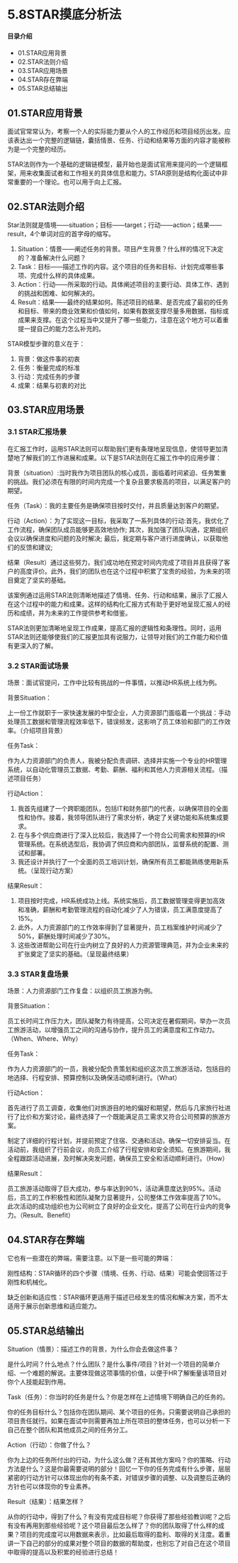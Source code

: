 # 5.8STAR摸底分析法
#### 目录介绍
- 01.STAR应用背景
- 02.STAR法则介绍
- 03.STAR应用场景
- 04.STAR存在弊端
- 05.STAR总结输出

## 01.STAR应用背景

面试官常常认为，考察一个人的实际能力要从个人的工作经历和项目经历出发。应该表达出一个完整的逻辑链，囊括情景、任务、行动和结果等方面的内容才能被称为是一个完整的经历。

STAR法则作为一个基础的逻辑链模型，最开始也是面试官用来提问的一个逻辑框架，用来收集面试者和工作相关的具体信息和能力。STAR原则是结构化面试中非常重要的一个理论。也可以用于向上汇报。

## 02.STAR法则介绍

Star法则就是情境——situation；目标——target；行动——action；结果——result，4个单词对应的首字母的缩写。

1. Situation：情景——阐述任务的背景。项目产生背景？什么样的情况下决定的？准备解决什么问题？
2. Task：目标——描述工作的内容。这个项目的任务和目标、计划完成哪些事项、完成什么样的具体成果。
3. Action：行动——所采取的行动。具体阐述项目的主要行动、具体工作、遇到的挑战和困难、如何解决的。
4. Result：结果——最终的结果如何。陈述项目的结果、是否完成了最初的任务和目标、带来的商业效果和价值如何，如果有数据支撑尽量多用数据，指标或成果来支撑。在这个过程当中又提升了哪一些能力，注意在这个地方可以着重提一提自己的能力怎么补充的。

STAR模型步骤的意义在于：

1. 背景：做这件事的初衷
2. 任务：衡量完成的标准
3. 行动：完成任务的步骤
4. 成果：结果与初衷的对比

## 03.STAR应用场景

### 3.1 STAR汇报场景

在汇报工作时，运用STAR法则可以帮助我们更有条理地呈现信息，使领导更加清楚地了解我们的工作进展和成果。以下是STAR法则在汇报工作中的应用步骤：

背景（situation）:当时我作为项目团队的核心成员，面临着时间紧迫、任务繁重的挑战。我们必须在有限的时间内完成一个复杂且要求极高的项目，以满足客户的期望。

任务（Task）：我的主要任务是确保项目按时交付，并且质量达到客户的期望。

行动（Action）：为了实现这一目标，我采取了一系列具体的行动:首先，我优化了工作流程，确保团队成员能够更高效地协作;
其次，我加强了团队沟通，定期组织会议以确保进度和问题的及时解决; 最后，我定期与客户进行进度确认，以获取他们的反馈和建议;

结果（Result）通过这些努力，我们成功地在预定时间内完成了项目并且获得了客户的高度评价。此外，我们的团队也在这个过程中积累了宝贵的经验，为未来的项目奠定了坚实的基础。

该案例通过运用STAR法则清晰地描述了情境、任务、行动和结果，展示了汇报人在这个过程中的能力和成果。这样的结构化汇报方式有助于更好地呈现汇报人的经历和成绩，并为未来的工作提供参考和借鉴。

STAR法则更加清晰地呈现工作成果，提高汇报的逻辑性和条理性。同时，运用STAR法则还能够使我们的汇报更加具有说服力，让领导对我们的工作能力和价值有更深入的了解。

### 3.2 STAR面试场景

场景：面试官提问，工作中比较有挑战的一件事情，以推动HR系统上线为例。

背景Situation：

上一份工作就职于一家快速发展的中型企业，人力资源部门面临着一个挑战：手动处理员工数据和管理流程效率低下，错误频发，这影响了员工体验和部门的工作效率。（介绍项目背景）

任务Task：

作为人力资源部门的负责人，我被分配负责调研、选择并实施一个专业的HR管理系统，以自动化管理员工数据、考勤、薪酬、福利和其他人力资源相关流程。（描述项目任务）

行动Action：

1. 我首先组建了一个跨职能团队，包括IT和财务部门的代表，以确保项目的全面性和协作。接着，我领导团队进行了需求分析，确定了关键功能和系统集成要求。
2. 在与多个供应商进行了深入比较后，我选择了一个符合公司需求和预算的HR管理系统。在系统选型后，我协调了供应商和内部团队，监督系统的配置、测试和部署。
3. 我还设计并执行了一个全面的员工培训计划，确保所有员工都能熟练使用新系统。（呈现行动方案）

结果Result：

1. 项目按时完成，HR系统成功上线。系统实施后，员工数据管理变得更加高效和准确，薪酬和考勤管理流程的自动化减少了人为错误，员工满意度提高了15%。
2. 此外，人力资源部门的工作效率得到了显著提升，员工档案维护时间减少了50%，薪酬处理时间减少了30%。
3. 这些改进帮助公司在行业内树立了良好的人力资源管理典范，并为企业未来的扩张奠定了坚实的基础。（呈现最终结果）

### 3.3 STAR复盘场景

场景：人力资源部门工作复盘：以组织员工旅游为例。

背景Situation：

员工长时间工作压力大，团队凝聚力有待提高，公司决定在暑假期间，举办一次员工旅游活动，以增强员工之间的沟通与协作，提升员工的满意度和工作动力。（When、Where、Why）

任务Task：

作为人力资源部门的一员，我被分配负责策划和组织这次员工旅游活动，包括目的地选择、行程安排、预算控制以及确保活动顺利进行。（What）

行动Action：

首先进行了员工调查，收集他们对旅游目的地的偏好和期望，然后与几家旅行社进行了比价和方案讨论，最终选择了一个既能满足员工需求又符合公司预算的旅游方案。

制定了详细的行程计划，并提前预定了住宿、交通和活动，确保一切安排妥当。在活动前，我组织了行前会议，向员工介绍了行程安排和安全须知。在旅游期间，我全程跟踪活动进展，及时解决突发问题，确保员工安全和活动顺利进行。（How）

结果Result：

员工旅游活动取得了巨大成功，参与率达到90%，活动满意度达到95%。活动后，员工的工作积极性和团队凝聚力显著提升，公司整体工作效率提高了10%。此次活动的成功组织也为公司树立了良好的企业文化，提高了公司在行业内的竞争力。（Result、Benefit）

## 04.STAR存在弊端

它也有一些潜在的弊端，需要注意。以下是一些可能的弊端：

刚性结构：STAR循环的四个步骤（情境、任务、行动、结果）可能会使回答过于刚性和机械化。

缺乏创新和适应性：STAR循环更适用于描述已经发生的情况和解决方案，而不太适用于展示创新思维和适应能力。

## 05.STAR总结输出

Situation（情景）：描述工作的背景，为什么你会去做这件事？

是什么时间？什么地点？什么团队？是什么事件/项目？针对一个项目的简单介绍、一个难题的解说。主要体现做这项事情的价值，以便于HR了解衡量该项目对你个人技能起到作用。

Task（任务）：你当时的任务是什么？你是怎样在上述情境下明确自己的任务的。

你的任务目标什么？包括你在团队期间、某个项目的任务。只需要说明自己承担的项目责任就行。如果在面试中则需要再加上所在项目的整体任务，也可以分析一下自己在整个团队和其他成员之间的任务分工。

Action（行动）：你做了什么？

你为上边的任务所付出的行动，为什么这么做？还有其他方案吗？你的策略、行动方法是什么？这是你最需要说明的部分！回忆一下你的任务完成有什么步骤，层层紧密的行动方针可以体现出你的有条不紊，对错误步骤的调整、以及调整后正确的方针也可以体现你的专业素养。

Result（结果）：结果怎样？

从你的行动中，得到了什么？有没有完成目标呢？你获得了那些经验教训呢？之后有没有再用到那些经验呢？这个项目最后怎么样了？你的团队取得了什么样的成果？项目的完成度可以用数据来表示，比如最后取得的盈利、取得的关注度。着重讲一下自己的部分的成果对整个项目的数据的帮助度，也别忘了对自己在这个项目中取得的提高以及积累的经验进行总结！






